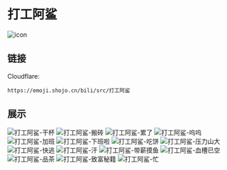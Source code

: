 # 打工阿鲨
![icon](https://emoji.shojo.cn/bili/src/打工阿鲨/icon.png)
## 链接
Cloudflare:
```
https://emoji.shojo.cn/bili/src/打工阿鲨
```
## 展示
![打工阿鲨-干杯](https://emoji.shojo.cn/bili/src/打工阿鲨/打工阿鲨-干杯.png)
![打工阿鲨-搬砖](https://emoji.shojo.cn/bili/src/打工阿鲨/打工阿鲨-搬砖.png)
![打工阿鲨-累了](https://emoji.shojo.cn/bili/src/打工阿鲨/打工阿鲨-累了.png)
![打工阿鲨-呜呜](https://emoji.shojo.cn/bili/src/打工阿鲨/打工阿鲨-呜呜.png)
![打工阿鲨-加班](https://emoji.shojo.cn/bili/src/打工阿鲨/打工阿鲨-加班.png)
![打工阿鲨-下班啦](https://emoji.shojo.cn/bili/src/打工阿鲨/打工阿鲨-下班啦.png)
![打工阿鲨-吃饼](https://emoji.shojo.cn/bili/src/打工阿鲨/打工阿鲨-吃饼.png)
![打工阿鲨-压力山大](https://emoji.shojo.cn/bili/src/打工阿鲨/打工阿鲨-压力山大.png)
![打工阿鲨-快逃](https://emoji.shojo.cn/bili/src/打工阿鲨/打工阿鲨-快逃.png)
![打工阿鲨-汗](https://emoji.shojo.cn/bili/src/打工阿鲨/打工阿鲨-汗.png)
![打工阿鲨-带薪摸鱼](https://emoji.shojo.cn/bili/src/打工阿鲨/打工阿鲨-带薪摸鱼.png)
![打工阿鲨-血槽已空](https://emoji.shojo.cn/bili/src/打工阿鲨/打工阿鲨-血槽已空.png)
![打工阿鲨-品茶](https://emoji.shojo.cn/bili/src/打工阿鲨/打工阿鲨-品茶.png)
![打工阿鲨-致富秘籍](https://emoji.shojo.cn/bili/src/打工阿鲨/打工阿鲨-致富秘籍.png)
![打工阿鲨-忙](https://emoji.shojo.cn/bili/src/打工阿鲨/打工阿鲨-忙.png)
